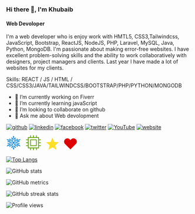 ### Hi there 👋, I'm Khubaib
#### Web Devoloper
I'm a web developer who is enjoy work with HMTL5, CSS3,Tailwindcss, JavaScript, Bootstrap, ReactJS, NodeJS, PHP, Laravel, MySQL, Java, Python, MongoDB. I'm passionate about making error-free websites. I have excellent problem-solving skills and the ability to work collaboratively with designers, project managers and clients. Last year I have made a lot of websites for my clients.

Skills: REACT / JS / HTML / CSS/CSS3/JAVA/TAILWINDCSS/BOOTSTRAP/PHP/PYTHON/MONGODB

- 🔭 I’m currently working on Fiverr 
- 🌱 I’m currently learning javaScript 
- 👯 I’m looking to collaborate on github 
- 💬 Ask me about Web devolopment 


[<img src='https://cdn.jsdelivr.net/npm/simple-icons@3.0.1/icons/github.svg' alt='github' height='40'>](https://github.com/khubaib004)  [<img src='https://cdn.jsdelivr.net/npm/simple-icons@3.0.1/icons/linkedin.svg' alt='linkedin' height='40'>](https://www.linkedin.com/in/#/)  [<img src='https://cdn.jsdelivr.net/npm/simple-icons@3.0.1/icons/facebook.svg' alt='facebook' height='40'>](https://www.facebook.com/#)  [<img src='https://cdn.jsdelivr.net/npm/simple-icons@3.0.1/icons/twitter.svg' alt='twitter' height='40'>](https://twitter.com/#)  [<img src='https://cdn.jsdelivr.net/npm/simple-icons@3.0.1/icons/youtube.svg' alt='YouTube' height='40'>](https://www.youtube.com/channel/#)  [<img src='https://cdn.jsdelivr.net/npm/simple-icons@3.0.1/icons/icloud.svg' alt='website' height='40'>](#)  

<a href='https://archiveprogram.github.com/'><img src='https://raw.githubusercontent.com/acervenky/animated-github-badges/master/assets/acbadge.gif' width='40' height='40'></a> <a href='https://docs.github.com/en/developers'><img src='https://raw.githubusercontent.com/acervenky/animated-github-badges/master/assets/devbadge.gif' width='40' height='40'></a> <a href='https://stars.github.com/'><img src='https://raw.githubusercontent.com/acervenky/animated-github-badges/master/assets/starbadge.gif' width='35' height='35'></a> <a href='https://docs.github.com/en/github/supporting-the-open-source-community-with-github-sponsors'><img src='https://raw.githubusercontent.com/acervenky/animated-github-badges/master/assets/sponsorbadge.gif' width='35' height='35'></a> 


[![Top Langs](https://github-readme-stats.vercel.app/api/top-langs/?username=khubaib004)](https://github.com/anuraghazra/github-readme-stats)

![GitHub stats](https://github-readme-stats.vercel.app/api?username=khubaib004&show_icons=true)  

![GitHub metrics](https://metrics.lecoq.io/khubaib004)  

![GitHub streak stats](https://streak-stats.demolab.com/?user=khubaib004)  

![Profile views](https://gpvc.arturio.dev/khubaib004)  
